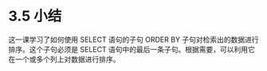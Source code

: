 # 3.5 小结
这一课学习了如何使用 SELECT 语句的子句 ORDER BY 子句对检索出的数据进行排序。这个子句必须是 SELECT 语句中的最后一条子句。根据需要，可以利用它在一个或多个列上对数据进行排序。